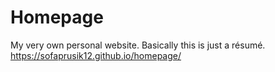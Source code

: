 # Homepage
My very own personal website. Basically this is just a résumé.
https://sofaprusik12.github.io/homepage/


